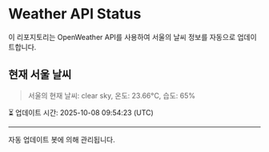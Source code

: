 
# Weather API Status

이 리포지토리는 OpenWeather API를 사용하여 서울의 날씨 정보를 자동으로 업데이트합니다.

## 현재 서울 날씨
> 서울의 현재 날씨: clear sky, 온도: 23.66°C, 습도: 65%

⏳ 업데이트 시간: 2025-10-08 09:54:23 (UTC)

---
자동 업데이트 봇에 의해 관리됩니다.

